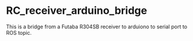 # RC_receiver_arduino_bridge
This is a bridge from a Futaba R304SB receiver to arduiono to serial port to ROS topic.

